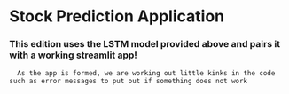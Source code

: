 # Stock Prediction Application

  ### This edition uses the LSTM model provided above and pairs it with a working streamlit app!
      As the app is formed, we are working out little kinks in the code such as error messages to put out if something does not work


